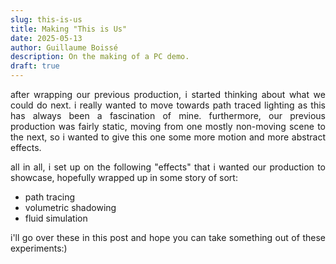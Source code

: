 ```yaml
---
slug: this-is-us
title: Making "This is Us"
date: 2025-05-13
author: Guillaume Boissé
description: On the making of a PC demo.
draft: true
---
```


<div style="text-align: justify">

after wrapping our previous production, i started thinking about what we could do next.
i really wanted to move towards path traced lighting as this has always been a fascination of mine.
furthermore, our previous production was fairly static, moving from one mostly non-moving scene to the next, so i wanted to give this one some more motion and more abstract effects.

all in all, i set up on the following "effects" that i wanted our production to showcase, hopefully wrapped up in some story of sort:
- path tracing
- volumetric shadowing
- fluid simulation

i'll go over these in this post and hope you can take something out of these experiments:)

</div>
